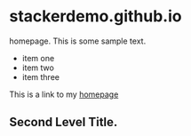 # stackerdemo.github.io

homepage. This is some sample text. 

- item one
- item two
- item three

This is a link to my [homepage](https://stackerdemo.github.io)

## Second Level Title. 

